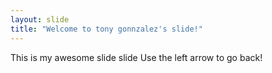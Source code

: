 ```yaml
---
layout: slide
title: "Welcome to tony gonnzalez's slide!"
---
```

This is my awesome slide slide
Use the left arrow to go back!
